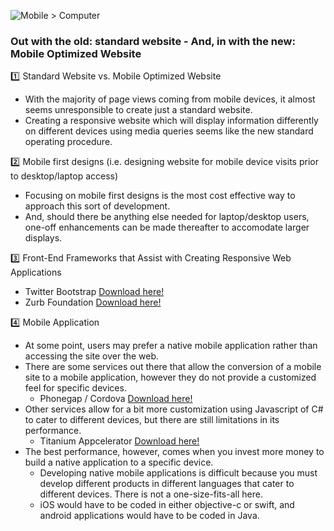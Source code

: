 ![Mobile > Computer](https://apppresser.com/wp-content/uploads/2014/12/app-vs-web-770-770x250.png)

### Out with the old: standard website - And, in with the new: **Mobile Optimized Website** 

:one: Standard Website vs. Mobile Optimized Website 
  * With the majority of page views coming from mobile devices, it almost seems unresponsible to create just a standard website.
  * Creating a responsive website which will display information differently on different devices using media queries seems like the new standard operating procedure.

:two: Mobile first designs (i.e. designing website for mobile device visits prior to desktop/laptop access)
  * Focusing on mobile first designs is the most cost effective way to approach this sort of development.
  * And, should there be anything else needed for laptop/desktop users, one-off enhancements can be made thereafter to accomodate larger displays.

:three: Front-End Frameworks that Assist with Creating Responsive Web Applications
  * Twitter Bootstrap [Download here!](http://getbootstrap.com/)
  * Zurb Foundation [Download here!](http://foundation.zurb.com/)

:four: Mobile Application
  * At some point, users may prefer a native mobile application rather than accessing the site over the web.
  * There are some services out there that allow the conversion of a mobile site to a mobile application, however they do not provide a customized feel for specific devices.
    * Phonegap / Cordova [Download here!](http://phonegap.com/)
  * Other services allow for a bit more customization using Javascript of C# to cater to different devices, but there are still limitations in its performance.
    * Titanium Appcelerator [Download here!](http://www.appcelerator.com/)
  * The best performance, however, comes when you invest more money to build a native application to a specific device.
    * Developing native mobile applications is difficult because you must develop different products in different languages that cater to different devices. There is not a one-size-fits-all here.
    * iOS would have to be coded in either objective-c or swift, and android applications would have to be coded in Java.
